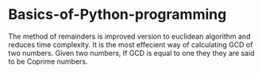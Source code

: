 # Basics-of-Python-programming
The method of remainders is improved version to euclidean algorithm and reduces time complexity.
It is the most effecient way of calculating GCD of two numbers.
Given two numbers, If GCD is equal to one they they are said to be Coprime numbers.

